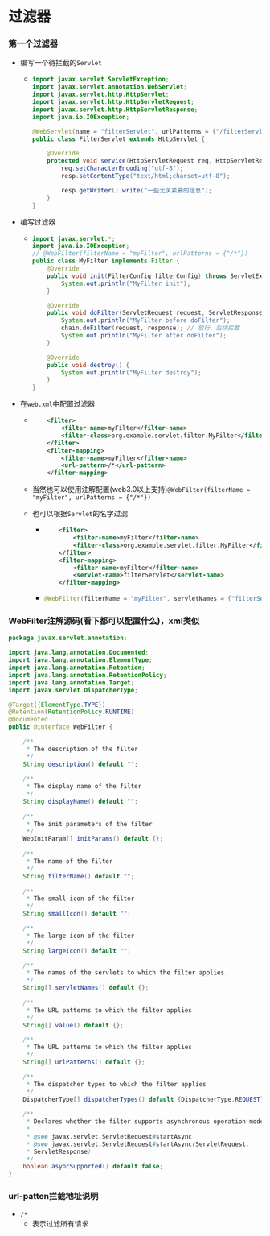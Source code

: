 # 过滤器





### 第一个过滤器

- 编写一个待拦截的`Servlet`

  - ```java
    import javax.servlet.ServletException;
    import javax.servlet.annotation.WebServlet;
    import javax.servlet.http.HttpServlet;
    import javax.servlet.http.HttpServletRequest;
    import javax.servlet.http.HttpServletResponse;
    import java.io.IOException;
    
    @WebServlet(name = "filterServlet", urlPatterns = {"/filterServlet"})
    public class FilterServlet extends HttpServlet {
    
        @Override
        protected void service(HttpServletRequest req, HttpServletResponse resp) throws ServletException, IOException {
            req.setCharacterEncoding("utf-8");
            resp.setContentType("text/html;charset=utf-8");
    
            resp.getWriter().write("一些无关紧要的信息");
        }
    }
    ```

- 编写过滤器

  - ```java
    import javax.servlet.*;
    import java.io.IOException;
    // @WebFilter(filterName = "myFilter", urlPatterns = {"/*"})
    public class MyFilter implements Filter {
        @Override
        public void init(FilterConfig filterConfig) throws ServletException {
            System.out.println("MyFilter init");
        }
    
        @Override
        public void doFilter(ServletRequest request, ServletResponse response, FilterChain chain) throws IOException, ServletException {
            System.out.println("MyFilter before doFilter");
            chain.doFilter(request, response); // 放行，后续拦截
            System.out.println("MyFilter after doFilter");
        }
    
        @Override
        public void destroy() {
            System.out.println("MyFilter destroy");
        }
    }
    ```

- 在`web.xml`中配置过滤器

  - ```xml
        <filter>
            <filter-name>myFilter</filter-name>
            <filter-class>org.example.servlet.filter.MyFilter</filter-class>
        </filter>
        <filter-mapping>
            <filter-name>myFilter</filter-name>
            <url-pattern>/*</url-pattern>
        </filter-mapping>
    ```

  - 当然也可以使用注解配置(web3.0以上支持)`@WebFilter(filterName = "myFilter", urlPatterns = {"/*"})`

  - 也可以根据`Servlet`的名字过滤

    - ```xml
          <filter>
              <filter-name>myFilter</filter-name>
              <filter-class>org.example.servlet.filter.MyFilter</filter-class>
          </filter>
          <filter-mapping>
              <filter-name>myFilter</filter-name>
              <servlet-name>filterServlet</servlet-name>
          </filter-mapping>
      ```

    - ```java
      @WebFilter(filterName = "myFilter", servletNames = {"filterServlet"})
      ```



### WebFilter注解源码(看下都可以配置什么)，xml类似

```java
package javax.servlet.annotation;

import java.lang.annotation.Documented;
import java.lang.annotation.ElementType;
import java.lang.annotation.Retention;
import java.lang.annotation.RetentionPolicy;
import java.lang.annotation.Target;
import javax.servlet.DispatcherType;

@Target({ElementType.TYPE})
@Retention(RetentionPolicy.RUNTIME)
@Documented
public @interface WebFilter {

    /**
     * The description of the filter
     */
    String description() default "";
    
    /**
     * The display name of the filter
     */
    String displayName() default "";
    
    /**
     * The init parameters of the filter
     */
    WebInitParam[] initParams() default {};
    
    /**
     * The name of the filter
     */
    String filterName() default "";
    
    /**
     * The small-icon of the filter
     */
    String smallIcon() default "";

    /**
     * The large-icon of the filter
     */
    String largeIcon() default "";

    /**
     * The names of the servlets to which the filter applies.
     */
    String[] servletNames() default {};
    
    /**
     * The URL patterns to which the filter applies
     */
    String[] value() default {};

    /**
     * The URL patterns to which the filter applies
     */
    String[] urlPatterns() default {};

    /**
     * The dispatcher types to which the filter applies
     */
    DispatcherType[] dispatcherTypes() default {DispatcherType.REQUEST};
    
    /**
     * Declares whether the filter supports asynchronous operation mode.
     *
     * @see javax.servlet.ServletRequest#startAsync
     * @see javax.servlet.ServletRequest#startAsync(ServletRequest,
     * ServletResponse)
     */
    boolean asyncSupported() default false;
}
```



### url-patten拦截地址说明

- `/*`
  - 表示过滤所有请求